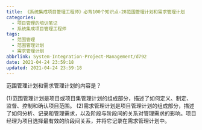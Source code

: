 ```yaml
---
title: 《系统集成项目管理工程师》必背100个知识点-28范围管理计划和需求管理计划
categories:
  - 项目管理的培训笔记
  - 系统集成项目管理工程师
tags:
  - 范围管理
  - 范围管理计划
  - 需求管理计划
abbrlink: System-Integration-Project-Management/d792
date: 2021-04-24 23:59:18
updated: 2021-04-24 23:59:18
---
```


范围管理计划和需求管理计划的内容是？

(1)范围管理计划是项目或项目集管理计划的组成部分，描述了如何定义、制定、监督、控制和确认项目范围。
(2)需求管理计划是项目管理计划的组成部分，描述了如何分析、记录和管理需求，以及阶段与阶段间的关系对管理需求的影响。项目经理为项目选择最有效的阶段间关系，并将它记录在需求管理计划中。
